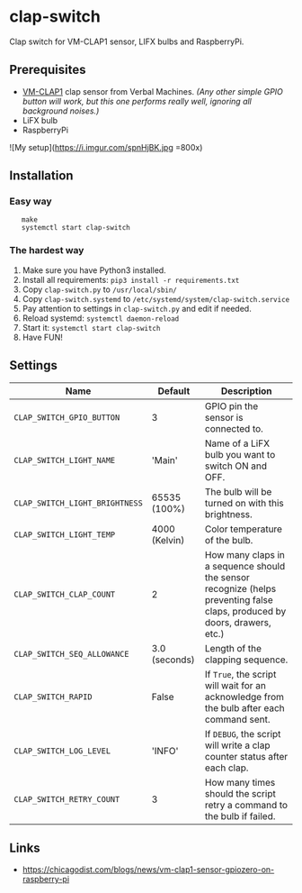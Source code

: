 # clap-switch

Clap switch for VM-CLAP1 sensor, LIFX bulbs and RaspberryPi.

## Prerequisites

* [VM-CLAP1](https://www.pololu.com/product/2580/specs) clap sensor from Verbal Machines.
  _(Any other simple GPIO button will work, but this one performs really well, ignoring all
  background noises.)_
* LiFX bulb
* RaspberryPi

![My setup](https://i.imgur.com/spnHjBK.jpg =800x)

## Installation

### Easy way

```shell
   make
   systemctl start clap-switch

```

### The hardest way

1. Make sure you have Python3 installed.
2. Install all requirements: `pip3 install -r requirements.txt`
3. Copy `clap-switch.py` to `/usr/local/sbin/`
4. Copy `clap-switch.systemd` to `/etc/systemd/system/clap-switch.service`
5. Pay attention to settings in `clap-switch.py` and edit if needed.
6. Reload systemd: `systemctl daemon-reload`
7. Start it: `systemctl start clap-switch`
8. Have FUN!

## Settings

| Name                           | Default       | Description                                                                                                               |
|--------------------------------|---------------|---------------------------------------------------------------------------------------------------------------------------|
| `CLAP_SWITCH_GPIO_BUTTON`      | 3             | GPIO pin the sensor is connected to.                                                                                      |
| `CLAP_SWITCH_LIGHT_NAME`       | 'Main'        | Name of a LiFX bulb you want to switch ON and OFF.                                                                        |
| `CLAP_SWITCH_LIGHT_BRIGHTNESS` | 65535 (100%)  | The bulb will be turned on with this brightness.                                                                          |
| `CLAP_SWITCH_LIGHT_TEMP`       | 4000 (Kelvin) | Color temperature of the bulb.                                                                                            |
| `CLAP_SWITCH_CLAP_COUNT`       | 2             | How many claps in a sequence should the sensor recognize (helps preventing false claps, produced by doors, drawers, etc.) |
| `CLAP_SWITCH_SEQ_ALLOWANCE`    | 3.0 (seconds) | Length of the clapping sequence.                                                                                          |
| `CLAP_SWITCH_RAPID`            | False         | If `True`, the script will wait for an acknowledge from the bulb after each command sent.                                 |
| `CLAP_SWITCH_LOG_LEVEL`        | 'INFO'        | If `DEBUG`, the script will write a clap counter status after each clap.                                                  |
| `CLAP_SWITCH_RETRY_COUNT`      | 3             | How many times should the script retry a command to the bulb if failed.                                                   |

## Links

* https://chicagodist.com/blogs/news/vm-clap1-sensor-gpiozero-on-raspberry-pi
